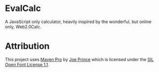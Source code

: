 # EvalCalc
A JavaScript only calculator, heavily inspired by the wonderful, but online only, Web2.0Calc.

# Attribution
This project uses [Maven Pro](http://www.google.com/fonts/specimen/Maven+Pro) by [Joe Prince](https://plus.google.com/115540960342941034012/about) which is licensed under the [SIL Open Font License 1.1](http://scripts.sil.org/cms/scripts/page.php?site_id=nrsi&id=OFL).
